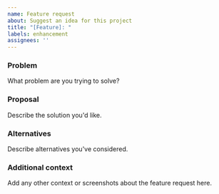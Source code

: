 ```yaml
---
name: Feature request
about: Suggest an idea for this project
title: "[Feature]: "
labels: enhancement
assignees: ''
---
```


### Problem
What problem are you trying to solve?

### Proposal
Describe the solution you'd like.

### Alternatives
Describe alternatives you've considered.

### Additional context
Add any other context or screenshots about the feature request here.

